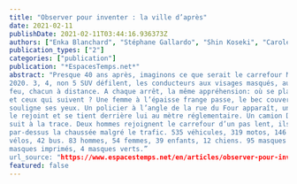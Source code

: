 ```yaml
---
title: "Observer pour inventer : la ville d’après"
date: 2021-02-11
publishDate: 2021-02-11T03:44:16.936373Z
authors: ["Enka Blanchard", "Stéphane Gallardo", "Shin Koseki", "Carole Lanoix", "Olivier Lazzarotti", "Irene Sartoretti"]
publication_types: ["2"]
categories: ["publication"]
publication: "*EspacesTemps.net*"
abstract: "Presque 40 ans après, imaginons ce que serait le carrefour Mabillon sous la plume de Perec : “19 mai                                      
2020. 3, 4, non 5 SUV défilent, les conducteurs aux visages masqués, au passage 3 piétons attendent le                                    
feu, chacun à distance. A chaque arrêt, la même appréhension: où se place-t-on par rapport à ceux déjà-là                                    
et ceux qui suivent ? Une femme à l’épaisse frange passe, le bec couvert d’un ancien tablier fleuri qui seul                                        
souligne ses yeux. Un policier à l’angle de la rue du Four apparaît, un smartphone à la main. Son collègue                                        
le rejoint et se tient derrière lui au mètre réglementaire. Un camion DHL traverse, un cycliste Uber-Eat le                                    
suit à la trace. Deux hommes rejoignent le carrefour d’un pas lent, ils entretiennent une conversation                                
par-dessus la chaussée malgré le trafic. 535 véhicules, 319 motos, 146 camionnettes de livraisons, 122                              
vélos, 42 bus. 83 hommes, 54 femmes, 39 enfants, 12 chiens. 95 masques blancs, 26 masques noirs, 13                                    
masques imprimés, 4 masques verts.” 
url_source: "https://www.espacestemps.net/en/articles/observer-pour-inventer-la-ville-dapres/"
featured: false
---
```



